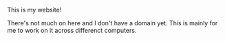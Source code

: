This is my website!

There's not much on here and I don't have a domain yet. This is mainly for me to work on it across differenct computers.
